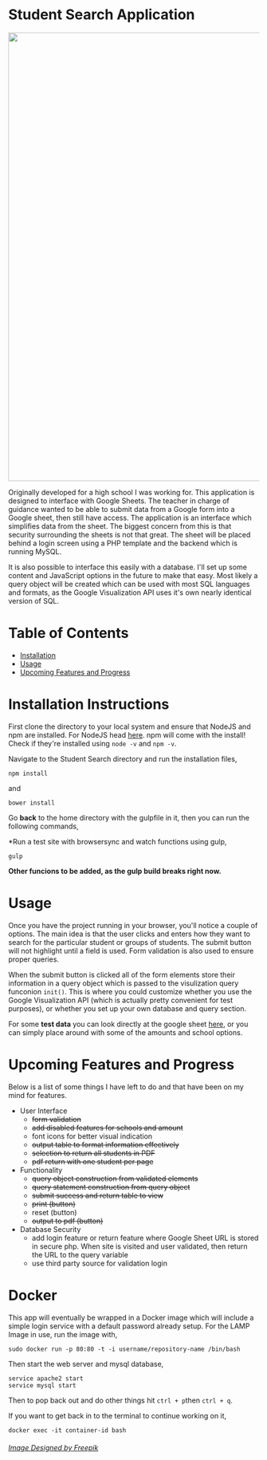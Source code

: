 # Student Search Application

<img src="http://i.imgur.com/bKmWSGN.jpg" width="900px">

Originally developed for a high school I was working for. This application is designed to interface with Google Sheets. The teacher in charge of guidance wanted to be able to submit data from a Google form into a Google sheet, then still have access. The application is an interface which simplifies data from the sheet. The biggest concern from this is that security surrounding the sheets is not that great. The sheet will be placed behind a login screen using a PHP template and the backend which is running MySQL.

It is also possible to interface this easily with a database. I'll set up some content and JavaScript options in the future to make that easy. Most likely a query object will be created which can be used with most SQL languages and formats, as the Google Visualization API uses it's own nearly identical version of SQL.

# Table of Contents
* [Installation](#install) <br>
* [Usage](#usage) <br>
* [Upcoming Features and Progress](#todo) <br>

<h1>
	<a name="install" aria-hidden="true" class="anchor"></a>
	Installation Instructions
</h1>

First clone the directory to your local system and ensure that NodeJS and npm are installed. For NodeJS
head [here](https://nodejs.org/en/download/package-manager/). npm will come with the install! Check if they're installed using `node -v` and `npm -v`.

Navigate to the Student Search directory and run the installation files,
```
npm install
```

and 

```
bower install
```

Go **back** to the home directory with the gulpfile in it, then you can run the following commands,

*Run a test site with browsersync and watch functions using gulp,

```
gulp
```

**Other funcions to be added, as the gulp build breaks right now.**

<h1>
	<a name="usage" aria-hidden="true" class="anchor"></a>
	Usage
</h1>
Once you have the project running in your browser, you'll notice a couple of options. The main idea is that the user clicks and enters how they want to search for the particular student or groups of students. The submit button will not highlight until a field is used. Form validation is also used to ensure proper queries.

When the submit button is clicked all of the form elements store their information in a query object which is passed to the visulization query funconion `init()`. This is where you could customize whether you use the Google Visualization API (which is actually pretty convenient for test purposes), or whether you set up your own database and query section.

For some **test data** you can look directly at the google sheet [here](https://docs.google.com/spreadsheets/d/1ABtCqLWs0AJSpwpXo6stMZgs6pk4yyQilkjcfSDRH30/edit?usp=sharing), or you can simply place around with some of the amounts and school options.

<h1>
	<a name="todo" aria-hidden="true" class="anchor"></a>
	Upcoming Features and Progress
</h1>

Below is a list of some things I have left to do and that have been on my mind for features.

* User Interface
  * ~~form validation~~
  * ~~add disabled features for schools and amount~~
  * font icons for better visual indication
  * ~~output table to format information effectively~~
  * ~~selection to return all students in PDF~~
  * ~~pdf return with one student per page~~
* Functionality
  * ~~query object construction from validated elements~~
  * ~~query statement construction from query object~~
  * ~~submit success and return table to view~~
  * ~~print (button)~~
  * reset (button)
  * ~~output to pdf (button)~~
* Database Security
  * add login feature or return feature where Google Sheet URL is stored in secure php. When site is visited and user validated, then return the URL to the query variable
  * use third party source for validation login

# Docker
This app will eventually be wrapped in a Docker image which will include a simple login service with a default password already setup. For the LAMP Image in use, run the image with,

```
sudo docker run -p 80:80 -t -i username/repository-name /bin/bash
```
Then start the web server and mysql database,

```
service apache2 start
service mysql start
```

Then to pop back out and do other things hit `ctrl + p`then `ctrl + q`.

If you want to get back in to the terminal to continue working on it,

```
docker exec -it container-id bash
```


<h6>
<a href="http://www.freepik.com/free-vector/seo-character-and-concepts_762794.htm">Image Designed by Freepik</a>
</h6>
